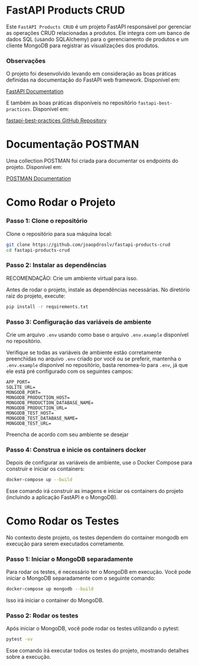 # FastAPI Products CRUD

Este `FastAPI Products CRUD` é um projeto FastAPI responsável por gerenciar as operações CRUD relacionadas a produtos. Ele integra com um banco de dados SQL (usando SQLAlchemy) para o gerenciamento de produtos e um cliente MongoDB para registrar as visualizações dos produtos.

### Observações

O projeto foi desenvolvido levando em consideração as boas práticas definidas na documentação do FastAPI web framework. Disponível em:

[FastAPI Documentation](https://fastapi.tiangolo.com)

E também as boas práticas disponíveis no repositório `fastapi-best-practices`. Disponível em:

[fastapi-best-practices GitHub Repository](https://github.com/zhanymkanov/fastapi-best-practices)

# Documentação POSTMAN

Uma collection POSTMAN foi criada para documentar os endpoints do projeto. Disponível em:

[POSTMAN Documentation](https://documenter.getpostman.com/view/40636918/2sAYJ4igQE)

# Como Rodar o Projeto

### Passo 1: Clone o repositório

Clone o repositório para sua máquina local:

```bash
git clone https://github.com/joaopdroslv/fastapi-products-crud
cd fastapi-products-crud
```

### Passo 2: Instalar as dependências

RECOMENDAÇÃO: Crie um ambiente virtual para isso.

Antes de rodar o projeto, instale as dependências necessárias. No diretório raiz do projeto, execute:

```bash
pip install -r requirements.txt
```

### Passo 3: Configuração das variáveis de ambiente

Crie um arquivo `.env` usando como base o arquivo `.env.example` disponível no repositório.

Verifique se todas as variáveis de ambiente estão corretamente preenchidas no arquivo `.env` criado por você ou se preferir, mantenha o `.env.example` disponível no repositório, basta renomea-lo para `.env`, já que ele está pré configurado com os seguintes campos:

```
APP_PORT=
SQLITE_URL=
MONGODB_PORT=
MONGODB_PRODUCTION_HOST=
MONGODB_PRODUCTION_DATABASE_NAME=
MONGODB_PRODUCTION_URL=
MONGODB_TEST_HOST=
MONGODB_TEST_DATABASE_NAME=
MONGODB_TEST_URL=
```

Preencha de acordo com seu ambiente se desejar

### Passo 4: Construa e inicie os containers docker

Depois de configurar as variáveis de ambiente, use o Docker Compose para construir e iniciar os containers:

```bash
docker-compose up --build
```

Esse comando irá construir as imagens e iniciar os containers do projeto (incluindo a aplicação FastAPI e o MongoDB).

# Como Rodar os Testes

No contexto deste projeto, os testes dependem do container mongodb em execução para serem executados corretamente.

### Passo 1: Iniciar o MongoDB separadamente

Para rodar os testes, é necessário ter o MongoDB em execução. Você pode iniciar o MongoDB separadamente com o seguinte comando:

```bash
docker-compose up mongodb --build
```

Isso irá iniciar o container do MongoDB.

### Passo 2: Rodar os testes

Após iniciar o MongoDB, você pode rodar os testes utilizando o pytest:

```bash
pytest -vv
```

Esse comando irá executar todos os testes do projeto, mostrando detalhes sobre a execução.
